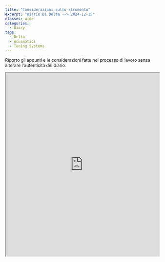 ```yaml
---
title: "Considerazioni sullo strumento"
excerpt: "Diario Di Delta --> 2024-12-15"
classes: wide
categories:
  - Diary
tags:
  - Delta
  - Acusmatici
  - Tuning Systems
---
```


Riporto gli appunti e le considerazioni fatte nel processo di lavoro senza alterare l'autenticità del diario.

<iframe src="https://docs.google.com/viewer?url=https://s-e-a-m.github.io/giulio-romano-de-mattia/assets/docs/2024-12-15_deltaBlog.pdf&embedded=true" width="100%" height="600px"></iframe>



